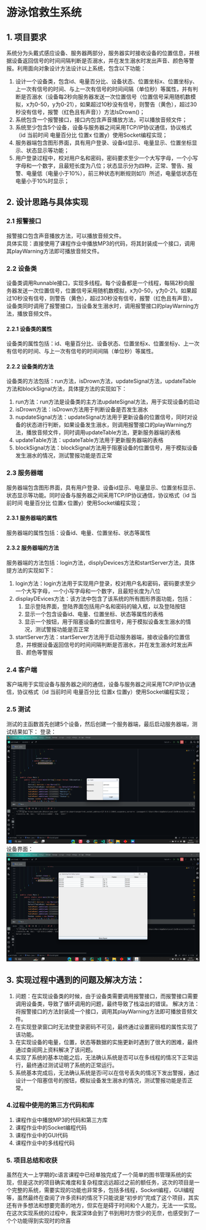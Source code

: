 # 游泳馆救生系统

## 1. 项目要求
系统分为头戴式感应设备、服务器两部分，服务器实时接收设备的位置信息，并根据设备返回信号的时间间隔判断是否溺水，并在发生溺水时发出声音、颜色等警报。利用面向对象设计方法设计以上系统，包含以下功能：  
1) 设计一个设备类，包含id、电量百分比、设备状态、位置坐标x、位置坐标y、上一次有信号的时间、与上一次有信号的时间间隔（单位秒）等属性，并有判断是否溺水（设备每2秒向服务器发送一次位置信号（位置信号采用随机数模拟，x为0-50，y为0-21），如果超过10秒没有信号，则警告（黄色），超过30秒没有信号，报警（红色且有声音））方法IsDrown()；  
2) 系统包含一个报警接口，接口内包含声音播放方法，可以播放音频文件； 
3) 系统至少包含5个设备，设备与服务器之间采用TCP/IP协议通信，协议格式（id 当前时间 电量百分比 位置x 位置y）使用Socket编程实现； 
4) 服务器端包含图形界面，具有用户登录、设备id显示、电量显示、位置坐标显示、状态显示等功能；  
5) 用户登录过程中，校对用户名和密码，密码要求至少一个大写字母，一个小写字母和一个数字，且最短长度为八位；状态显示分为四种，正常、警告、报警、电量低（电量小于10%），前三种状态判断规则如1）所述，电量低状态在电量小于10%时显示；

## 2. 设计思路与具体实现
### 2.1 报警接口
报警接口包含声音播放方法，可以播放音频文件。  
具体实现：直接使用了课程作业中播放MP3的代码，将其封装成一个接口，调用其playWarning方法即可播放音频文件。
### 2.2 设备类
设备类调用Runnable接口，实现多线程。每个设备都是一个线程，每隔2秒向服务器发送一次位置信号，位置信号采用随机数模拟，x为0-50，y为0-21。如果超过10秒没有信号，则警告（黄色），超过30秒没有信号，报警（红色且有声音）。
设备类同时调用了报警接口，当设备发生溺水时，调用报警接口的playWarning方法，播放音频文件。
#### 2.2.1 设备类的属性
设备类的属性包括：id、电量百分比、设备状态、位置坐标x、位置坐标y、上一次有信号的时间、与上一次有信号的时间间隔（单位秒）等属性。
#### 2.2.2 设备类的方法
设备类的方法包括：run方法，isDrown方法，updateSignal方法，updateTable方法和blockSignal方法，具体提方法的实现如下：
1) run方法：run方法是设备类的主方法updateSignal方法，用于实现设备的启动
2) isDrown方法：isDrown方法用于判断设备是否发生溺水
3) nupdateSignal方法：updateSignal方法用于更新设备的位置信号，同时对设备的状态进行判断，如果设备发生溺水，则调用报警接口的playWarning方法，播放音频文件，同时调用updateTable方法，更新服务器端的表格
4) updateTable方法：updateTable方法用于更新服务器端的表格
5) blockSignal方法：blockSignal方法用于阻塞设备的位置信号，用于模拟设备发生溺水的情况，测试警报功能是否正常
### 2.3 服务器端
服务器端包含图形界面，具有用户登录、设备id显示、电量显示、位置坐标显示、状态显示等功能。同时设备与服务器之间采用TCP/IP协议通信，协议格式（id 当前时间 电量百分比 位置x 位置y）使用Socket编程实现； 
#### 2.3.1 服务器端的属性
服务器端的属性包括：设备id、电量、位置坐标、状态等属性
#### 2.3.2 服务器端的方法
服务器端的方法包括：login方法，displyDevices方法和startServer方法，具体提方法的实现如下：
1) login方法：login方法用于实现用户登录，校对用户名和密码，密码要求至少一个大写字母，一个小写字母和一个数字，且最短长度为八位
2) displayDEvices方法：该方法中包含了该系统的所有图形界面功能，包括：
    1) 显示登陆界面，登陆界面包括用户名和密码的输入框，以及登陆按钮
    2) 显示一个包含设备id、电量、位置坐标、状态等属性的表格
    3) 显示一个按钮，用于阻塞设备的位置信号，用于模拟设备发生溺水的情况，测试警报功能是否正常
3) startServer方法：startServer方法用于启动服务器端，接收设备的位置信息，并根据设备返回信号的时间间隔判断是否溺水，并在发生溺水时发出声音、颜色等警报
### 2.4 客户端
客户端用于实现设备与服务器之间的通信，设备与服务器之间采用TCP/IP协议通信，协议格式（id 当前时间 电量百分比 位置x 位置y）使用Socket编程实现；
### 2.5 测试
测试的主函数首先创建5个设备，然后创建一个服务器端，最后启动服务器端，测试结果如下：
登录：
![Alt text](1.png)
设备界面：
![Alt text](2.png)

## 3. 实现过程中遇到的问题及解决方法：
1. 问题：在实现设备类的时候，由于设备类需要调用报警接口，而报警接口需要调用设备类，导致了循环调用的问题，最终导致了栈溢出的错误。
   解决方法：将报警接口的方法封装成一个接口，调用其playWarning方法即可播放音频文件。
2. 在实现登录窗口时无法使登录密码不可见，最终通过设置密码框的属性实现了该功能。
3. 在实现设备的电量，位置，状态等数据的实施更新时遇到了很大的困难，最终通过查阅网上资料解决了该问题。
4. 实现了系统的基本功能之后，无法确认系统是否可以在多线程的情况下正常运行，最终通过测试证明了系统的正常运行。
5. 系统基本完成后，无法确认系统是否i可以在信号丢失的情况下发出警报，通过设计一个阻塞信号的按钮，模拟设备发生溺水的情况，测试警报功能是否正常。

### 4.过程中使用的第三方代码和库
1. 课程作业中播放MP3的代码和第三方库
2. 课程作业中的Socket编程代码
3. 课程作业中的GUI代码
4. 课程作业中的多线程代码

### 5. 项目总结和收获
虽然在大一上学期的c语言课程中已经单独完成了一个简单的图书管理系统的实现，但是这次的项目确实难度和复杂程度远远超过之前的额任务，这次的项目是一个完整的系统，需要实现的功能也非常多，包括多线程，Socket编程，GUI编程等，虽然最终在查阅了许多资料的情况下只能说是“初步的”完成了这个项目，其实还有许多想法和想要完善的地方，但实在是碍于时间和个人能力，无法一一实现。  
在这次实现系统的过程中，我深深体会到了书到用时方恨少的无奈，也感受到了一个个功能得到实现时的欣喜  
